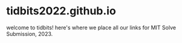# tidbits2022.github.io
welcome to tidbits! here's where we place all our links for MIT Solve Submission, 2023.
